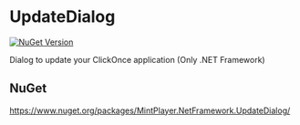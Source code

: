 # UpdateDialog
[![NuGet Version](https://img.shields.io/nuget/v/MintPlayer.NetFramework.UpdateDialog.svg?style=flat)](https://www.nuget.org/packages/MintPlayer.NetFramework.UpdateDialog/)

Dialog to update your ClickOnce application (Only .NET Framework)
## NuGet
https://www.nuget.org/packages/MintPlayer.NetFramework.UpdateDialog/
